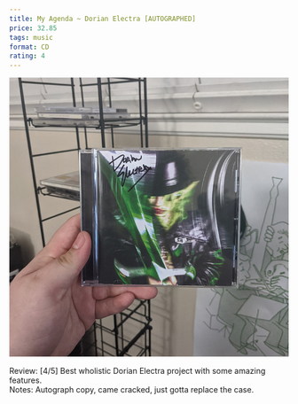 ```yaml
---
title: My Agenda ~ Dorian Electra [AUTOGRAPHED]
price: 32.85
tags: music
format: CD
rating: 4
---
```

![dorian](/assets/img/ibuycrap/dorian.jpg) 

Review: [4/5] Best wholistic Dorian Electra project with some amazing features.  
Notes: Autograph copy, came cracked, just gotta replace the case. 
